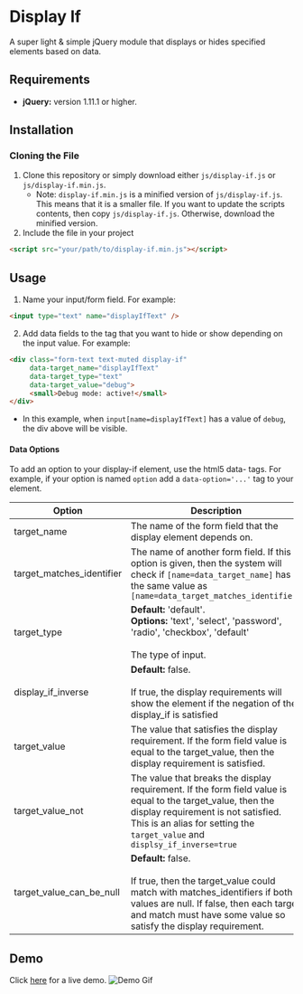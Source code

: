 # Display If
A super light & simple jQuery module that displays or hides specified elements based on data.

## Requirements
- <b>jQuery:</b> version 1.11.1 or higher.

## Installation
### Cloning the File
1. Clone this repository or simply download either `js/display-if.js` or `js/display-if.min.js`.
    - Note: `display-if.min.js` is a minified version of `js/display-if.js`. This means that it is a smaller file. If you want to update the scripts contents, then copy `js/display-if.js`. Otherwise, download the minified version.
2. Include the file in your project
```html
<script src="your/path/to/display-if.min.js"></script>
```

## Usage
1. Name your input/form field. For example:
```html
<input type="text" name="displayIfText" />
```

2. Add data fields to the tag that you want to hide or show depending on the input value. For example:

```html
<div class="form-text text-muted display-if"
     data-target_name="displayIfText"
     data-target_type="text"
     data-target_value="debug">
     <small>Debug mode: active!</small>
</div>
```
- In this example, when `input[name=displayIfText]` has a value of `debug`, the div above will be visible.

#### Data Options
To add an option to your display-if element, use the html5 data- tags.
For example, if your option is named `option` add a `data-option='...'` tag to your element.

| Option             | Description |
| ------------------ | ----------- |
| target_name               | The name of the form field that the display element depends on. |
| target_matches_identifier | The name of another form field. If this option is given, then the system will check if `[name=data_target_name]` has the same value as `[name=data_target_matches_identifier]` |
| target_type        | <b>Default:</b> 'default'. <br><b>Options:</b> 'text', 'select', 'password', 'radio', 'checkbox', 'default' <br><br>The type of input. |
| display_if_inverse | <b>Default:</b> false. <br><br>If true, the display requirements will show the element if the negation of the display_if is satisfied |
| target_value       | The value that satisfies the display requirement. If the form field value is equal to the target_value, then the display requirement is satisfied. |
| target_value_not   | The value that breaks the display requirement. If the form field value is equal to the target_value, then the display requirement is not satisfied. This is an alias for setting the `target_value` and `displsy_if_inverse=true` |
| target_value_can_be_null   | <b>Default:</b> false. <br><br>If true, then the target_value could match with matches_identifiers if both values are null. If false, then each target and match must have some value so satisfy the display requirement. |

## Demo
Click [here](http://jacobsteves.ca/software/jquery-display-if) for a live demo.
![Demo Gif](demo/images/displayIf.gif)
